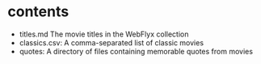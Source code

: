 # contents

- titles.md The movie titles in the WebFlyx collection
- classics.csv: A comma-separated list of classic movies
- quotes: A directory of files containing memorable quotes from movies
